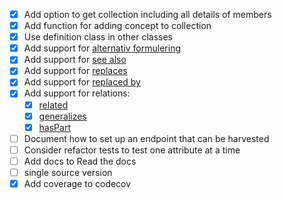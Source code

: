 - [x] Add option to get collection including all details of members
- [x] Add function for adding concept to collection
- [x] Use definition class in other classes
- [x] Add support for [alternativ formulering](https://doc.difi.no/data/begrep-skos-ap-no/#_begrep_alternativformulering)
- [x] Add support for [see also](https://doc.difi.no/data/begrep-skos-ap-no/#_begrep_seogs%C3%A5)
- [x] Add support for [replaces](https://doc.difi.no/data/begrep-skos-ap-no/#_begrep_erstatter)
- [x] Add support for [replaced by](https://doc.difi.no/data/begrep-skos-ap-no/#_begrep_erstattesav)
- [x] Add support for relations:
  - [x] [related](https://doc.difi.no/data/begrep-skos-ap-no/#_begrep_assosiativrelasjon)
  - [x] [generalizes](https://doc.difi.no/data/begrep-skos-ap-no/#_begrep_generiskrelasjon)
  - [x] [hasPart](https://doc.difi.no/data/begrep-skos-ap-no/#_begrep_partitivrelasjon)
- [ ] Document how to set up an endpoint that can be harvested
- [ ] Consider refactor tests to test one attribute at a time
- [ ] Add docs to Read the docs
- [ ] single source version
- [x] Add coverage to codecov
